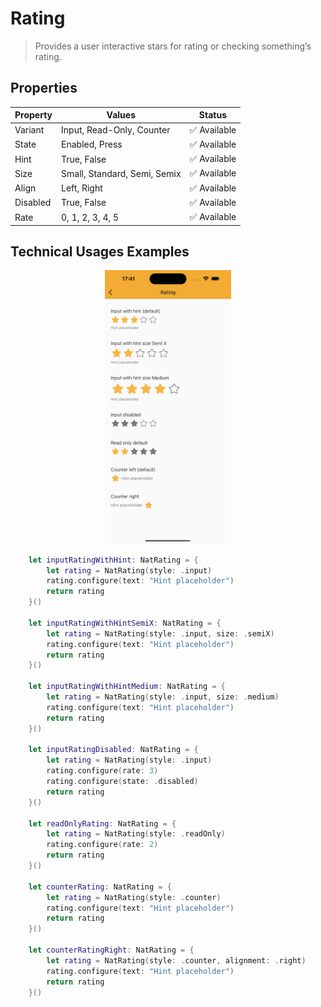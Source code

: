 # Rating

> Provides a user interactive stars for rating or checking something’s rating.

## Properties

| Property           | Values                         | Status            |
| --------------     | -------------------------      | ----------------- |
| Variant             | Input, Read-Only, Counter                          | ✅  Available     |
| State          | Enabled, Press   | ✅  Available     |
| Hint          | True, False   | ✅  Available     |
| Size          | Small, Standard, Semi, Semix   | ✅  Available     |
| Align          | Left, Right   | ✅  Available     |
| Disabled          | True, False   | ✅  Available     |
| Rate          | 0, 1, 2, 3, 4, 5  | ✅  Available     |


## Technical Usages Examples

<p align="center">
  <img alt="1" src="./images/rating.png" width="40%"> 
</p>


```swift
    let inputRatingWithHint: NatRating = {
        let rating = NatRating(style: .input)
        rating.configure(text: "Hint placeholder")
        return rating
    }()

    let inputRatingWithHintSemiX: NatRating = {
        let rating = NatRating(style: .input, size: .semiX)
        rating.configure(text: "Hint placeholder")
        return rating
    }()

    let inputRatingWithHintMedium: NatRating = {
        let rating = NatRating(style: .input, size: .medium)
        rating.configure(text: "Hint placeholder")
        return rating
    }()

    let inputRatingDisabled: NatRating = {
        let rating = NatRating(style: .input)
        rating.configure(rate: 3)
        rating.configure(state: .disabled)
        return rating
    }()

    let readOnlyRating: NatRating = {
        let rating = NatRating(style: .readOnly)
        rating.configure(rate: 2)
        return rating
    }()

    let counterRating: NatRating = {
        let rating = NatRating(style: .counter)
        rating.configure(text: "Hint placeholder")
        return rating
    }()

    let counterRatingRight: NatRating = {
        let rating = NatRating(style: .counter, alignment: .right)
        rating.configure(text: "Hint placeholder")
        return rating
    }()
```
